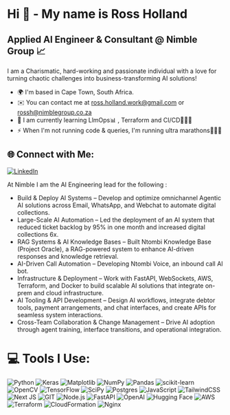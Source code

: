 Hi 👋 - My name is Ross Holland
====================================================================================================================================

Applied AI Engineer & Consultant @ Nimble Group 📈
---------------------------------------------

I am a Charismatic, hard-working and passionate individual with a love for turning chaotic challenges into business-transforming AI solutions!

* 🌍  I'm based in Cape Town, South Africa.
* ✉️  You can contact me at [ross.holland.work@gmail.com](mailto:ross.holland.work@gmail.com) or [rossh@nimblegroup.co.za](mailto:rossh@nimblegroup.co.za)
* 🧠  I am currently learning LlmOps📊 , Terraform and CI/CD🧑🏻‍🎨
* ⚡ When I'm not running code & queries, I'm running ultra marathons🏃🏻‍♂️



## 🌐 Connect with Me:
[![LinkedIn](https://img.shields.io/badge/LinkedIn-0077B5?style=for-the-badge&logo=linkedin&logoColor=white)](https://www.linkedin.com/in/ross-eric-holland/) 


At Nimble I am the AI Engineering lead for the following : 
* Build & Deploy AI Systems – Develop and optimize omnichannel Agentic AI solutions across Email, WhatsApp, and Webchat to automate digital collections.
* Large-Scale AI Automation – Led the deployment of an AI system that reduced ticket backlog by 95% in one month and increased digital collections 6x.
* RAG Systems & AI Knowledge Bases – Built Ntombi Knowledge Base (Project Oracle), a RAG-powered system to enhance AI-driven responses and knowledge retrieval.
* AI-Driven Call Automation – Developing Ntombi Voice, an inbound call AI bot.
* Infrastructure & Deployment – Work with FastAPI, WebSockets, AWS, Terraform, and Docker to build scalable AI solutions that integrate on-prem and cloud infrastructure.
* AI Tooling & API Development – Design AI workflows, integrate debtor tools, payment arrangements, and chat interfaces, and create APIs for seamless system interactions.
* Cross-Team Collaboration & Change Management – Drive AI adoption through agent training, interface transitions, and operational integration.


# 💻 Tools I Use:

![Python](https://img.shields.io/badge/python-3670A0?style=for-the-badge&logo=python&logoColor=ffdd54)
![Keras](https://img.shields.io/badge/Keras-%23D00000.svg?style=for-the-badge&logo=Keras&logoColor=white)
![Matplotlib](https://img.shields.io/badge/Matplotlib-%23ffffff.svg?style=for-the-badge&logo=Matplotlib&logoColor=black)
![NumPy](https://img.shields.io/badge/numpy-%23013243.svg?style=for-the-badge&logo=numpy&logoColor=white)
![Pandas](https://img.shields.io/badge/pandas-%23150458.svg?style=for-the-badge&logo=pandas&logoColor=white)
![scikit-learn](https://img.shields.io/badge/scikit--learn-%23F7931E.svg?style=for-the-badge&logo=scikit-learn&logoColor=white)
![OpenCV](https://img.shields.io/badge/opencv-%23white.svg?style=for-the-badge&logo=opencv&logoColor=white)
![TensorFlow](https://img.shields.io/badge/TensorFlow-%23FF6F00.svg?style=for-the-badge&logo=TensorFlow&logoColor=white)
![SciPy](https://img.shields.io/badge/SciPy-%230C55A5.svg?style=for-the-badge&logo=scipy&logoColor=white)
![Postgres](https://img.shields.io/badge/postgres-%23316192.svg?style=for-the-badge&logo=postgresql&logoColor=white)
![JavaScript](https://img.shields.io/badge/javascript-%23323330.svg?style=for-the-badge&logo=javascript&logoColor=%23F7DF1E)
![TailwindCSS](https://img.shields.io/badge/tailwindcss-%2338B2AC.svg?style=for-the-badge&logo=tailwind-css&logoColor=white)
![Next JS](https://img.shields.io/badge/Next-black?style=for-the-badge&logo=next.js&logoColor=white)
![GIT](https://img.shields.io/badge/Git-fc6d26?style=for-the-badge&logo=git&logoColor=white)
![Node.js](https://img.shields.io/badge/Node.js-339933?style=for-the-badge&logo=nodedotjs&logoColor=white)
![FastAPI](https://img.shields.io/badge/FastAPI-009688?style=for-the-badge&logo=fastapi&logoColor=white)
![OpenAI](https://img.shields.io/badge/OpenAI-412991?style=for-the-badge&logo=openai&logoColor=white)
![Hugging Face](https://img.shields.io/badge/Hugging%20Face-FFD700?style=for-the-badge&logo=huggingface&logoColor=black)
![AWS](https://img.shields.io/badge/Amazon%20AWS-232F3E?style=for-the-badge&logo=amazon-aws&logoColor=white)
![Terraform](https://img.shields.io/badge/Terraform-623CE4?style=for-the-badge&logo=terraform&logoColor=white)
![CloudFormation](https://img.shields.io/badge/AWS%20CloudFormation-FF9900?style=for-the-badge&logo=amazon-aws&logoColor=white)
![Nginx](https://img.shields.io/badge/Nginx-009639?style=for-the-badge&logo=nginx&logoColor=white)


